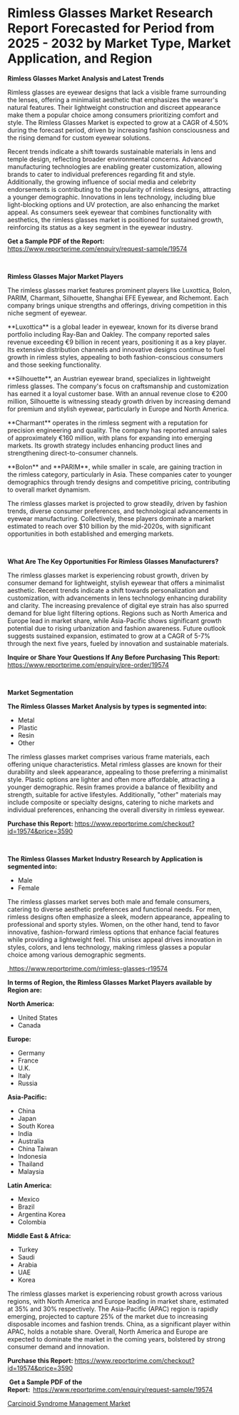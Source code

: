 <p><h1>Rimless Glasses Market Research Report Forecasted for Period from 2025 -  2032 by Market Type, Market Application, and Region</h1></p><p><strong>Rimless Glasses Market Analysis and Latest Trends</strong></p>
<p><p>Rimless glasses are eyewear designs that lack a visible frame surrounding the lenses, offering a minimalist aesthetic that emphasizes the wearer's natural features. Their lightweight construction and discreet appearance make them a popular choice among consumers prioritizing comfort and style. The Rimless Glasses Market is expected to grow at a CAGR of 4.50% during the forecast period, driven by increasing fashion consciousness and the rising demand for custom eyewear solutions.</p><p>Recent trends indicate a shift towards sustainable materials in lens and temple design, reflecting broader environmental concerns. Advanced manufacturing technologies are enabling greater customization, allowing brands to cater to individual preferences regarding fit and style. Additionally, the growing influence of social media and celebrity endorsements is contributing to the popularity of rimless designs, attracting a younger demographic. Innovations in lens technology, including blue light-blocking options and UV protection, are also enhancing the market appeal. As consumers seek eyewear that combines functionality with aesthetics, the rimless glasses market is positioned for sustained growth, reinforcing its status as a key segment in the eyewear industry.</p></p>
<p><strong>Get a Sample PDF of the Report:&nbsp;</strong> <a href="https://www.reportprime.com/enquiry/request-sample/19574?utm_campaign=3010&utm_medium=2&utm_source=Github&utm_content=ia&utm_term=20032025&utm_id=rimless-glasses">https://www.reportprime.com/enquiry/request-sample/19574</a></p>
<p>&nbsp;</p>
<p><strong>Rimless Glasses Major Market Players</strong></p>
<p><p>The rimless glasses market features prominent players like Luxottica, Bolon, PARIM, Charmant, Silhouette, Shanghai EFE Eyewear, and Richemont. Each company brings unique strengths and offerings, driving competition in this niche segment of eyewear.</p><p>**Luxottica** is a global leader in eyewear, known for its diverse brand portfolio including Ray-Ban and Oakley. The company reported sales revenue exceeding €9 billion in recent years, positioning it as a key player. Its extensive distribution channels and innovative designs continue to fuel growth in rimless styles, appealing to both fashion-conscious consumers and those seeking functionality.</p><p>**Silhouette**, an Austrian eyewear brand, specializes in lightweight rimless glasses. The company's focus on craftsmanship and customization has earned it a loyal customer base. With an annual revenue close to €200 million, Silhouette is witnessing steady growth driven by increasing demand for premium and stylish eyewear, particularly in Europe and North America.</p><p>**Charmant** operates in the rimless segment with a reputation for precision engineering and quality. The company has reported annual sales of approximately €160 million, with plans for expanding into emerging markets. Its growth strategy includes enhancing product lines and strengthening direct-to-consumer channels.</p><p>**Bolon** and **PARIM**, while smaller in scale, are gaining traction in the rimless category, particularly in Asia. These companies cater to younger demographics through trendy designs and competitive pricing, contributing to overall market dynamism.</p><p>The rimless glasses market is projected to grow steadily, driven by fashion trends, diverse consumer preferences, and technological advancements in eyewear manufacturing. Collectively, these players dominate a market estimated to reach over $10 billion by the mid-2020s, with significant opportunities in both established and emerging markets.</p></p>
<p>&nbsp;</p>
<p><strong>What Are The Key Opportunities For Rimless Glasses Manufacturers?</strong></p>
<p><p>The rimless glasses market is experiencing robust growth, driven by consumer demand for lightweight, stylish eyewear that offers a minimalist aesthetic. Recent trends indicate a shift towards personalization and customization, with advancements in lens technology enhancing durability and clarity. The increasing prevalence of digital eye strain has also spurred demand for blue light filtering options. Regions such as North America and Europe lead in market share, while Asia-Pacific shows significant growth potential due to rising urbanization and fashion awareness. Future outlook suggests sustained expansion, estimated to grow at a CAGR of 5-7% through the next five years, fueled by innovation and sustainable materials.</p></p>
<p><strong>Inquire or Share Your Questions If Any Before Purchasing This Report:</strong> <a href="https://www.reportprime.com/enquiry/pre-order/19574?utm_campaign=3010&utm_medium=2&utm_source=Github&utm_content=ia&utm_term=20032025&utm_id=rimless-glasses">https://www.reportprime.com/enquiry/pre-order/19574</a></p>
<p>&nbsp;</p>
<p><strong>Market Segmentation</strong></p>
<p><strong>The Rimless Glasses Market Analysis by types is segmented into:</strong></p>
<p><ul><li>Metal</li><li>Plastic</li><li>Resin</li><li>Other</li></ul></p>
<p><p>The rimless glasses market comprises various frame materials, each offering unique characteristics. Metal rimless glasses are known for their durability and sleek appearance, appealing to those preferring a minimalist style. Plastic options are lighter and often more affordable, attracting a younger demographic. Resin frames provide a balance of flexibility and strength, suitable for active lifestyles. Additionally, "other" materials may include composite or specialty designs, catering to niche markets and individual preferences, enhancing the overall diversity in rimless eyewear.</p></p>
<p><strong>Purchase this Report:&nbsp;</strong><a href="https://www.reportprime.com/checkout?id=19574&price=3590&utm_campaign=3010&utm_medium=2&utm_source=Github&utm_content=ia&utm_term=20032025&utm_id=rimless-glasses">https://www.reportprime.com/checkout?id=19574&price=3590</a></p>
<p>&nbsp;</p>
<p><strong>The Rimless Glasses Market Industry Research by Application is segmented into:</strong></p>
<p><ul><li>Male</li><li>Female</li></ul></p>
<p><p>The rimless glasses market serves both male and female consumers, catering to diverse aesthetic preferences and functional needs. For men, rimless designs often emphasize a sleek, modern appearance, appealing to professional and sporty styles. Women, on the other hand, tend to favor innovative, fashion-forward rimless options that enhance facial features while providing a lightweight feel. This unisex appeal drives innovation in styles, colors, and lens technology, making rimless glasses a popular choice among various demographic segments.</p></p>
<p><a href="https://www.reportprime.com/rimless-glasses-r19574?utm_campaign=3010&utm_medium=2&utm_source=Github&utm_content=ia&utm_term=20032025&utm_id=rimless-glasses">&nbsp;https://www.reportprime.com/rimless-glasses-r19574</a></p>
<p><strong>In terms of Region, the Rimless Glasses Market Players available by Region are:</strong></p>
<p>
    <p> <strong> North America: </strong>
        <ul>
            <li>United States</li>
            <li>Canada</li>
        </ul>
        </p> 
    <p> <strong> Europe: </strong>
        <ul>
            <li>Germany</li>
            <li>France</li>
            <li>U.K.</li>
            <li>Italy</li>
            <li>Russia</li>
        </ul>
        </p> 
    <p> <strong> Asia-Pacific: </strong>
        <ul>
            <li>China</li>
            <li>Japan</li>
            <li>South Korea</li>
            <li>India</li>
            <li>Australia</li>
            <li>China Taiwan</li>
            <li>Indonesia</li>
            <li>Thailand</li>
            <li>Malaysia</li>
        </ul>
        </p> 
    <p> <strong> Latin America: </strong>
        <ul>
            <li>Mexico</li>
            <li>Brazil</li>
            <li>Argentina Korea</li>
            <li>Colombia</li>
        </ul>
        </p> 
    <p> <strong> Middle East & Africa: </strong>
        <ul>
            <li>Turkey</li>
            <li>Saudi</li>
            <li>Arabia</li>
            <li>UAE</li>
            <li>Korea</li>
        </ul>
    </p>
    </p>
<p><p>The rimless glasses market is experiencing robust growth across various regions, with North America and Europe leading in market share, estimated at 35% and 30% respectively. The Asia-Pacific (APAC) region is rapidly emerging, projected to capture 25% of the market due to increasing disposable incomes and fashion trends. China, as a significant player within APAC, holds a notable share. Overall, North America and Europe are expected to dominate the market in the coming years, bolstered by strong consumer demand and innovation.</p></p>
<p><strong>Purchase this Report: </strong><a href="https://www.reportprime.com/checkout?id=19574&price=3590&utm_campaign=3010&utm_medium=2&utm_source=Github&utm_content=ia&utm_term=20032025&utm_id=rimless-glasses">https://www.reportprime.com/checkout?id=19574&price=3590</a></p>
<p>&nbsp;<strong>Get a Sample PDF of the Report:&nbsp;&nbsp;</strong><a href="https://www.reportprime.com/enquiry/request-sample/19574?utm_campaign=3010&utm_medium=2&utm_source=Github&utm_content=ia&utm_term=20032025&utm_id=rimless-glasses">https://www.reportprime.com/enquiry/request-sample/19574</a></p>
<p><strong></strong></p>
<p><p><a href="https://github.com/dekamrapinq1/Market-Research-Report-List-1/blob/main/carcinoid-syndrome-management-market.md?utm_campaign=3010&utm_medium=2&utm_source=Github&utm_content=ia&utm_term=20032025&utm_id=rimless-glasses">Carcinoid Syndrome Management Market</a></p></p>
